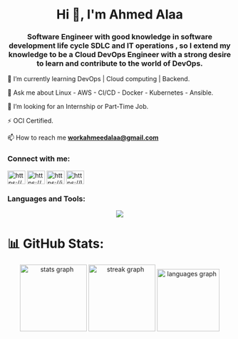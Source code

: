 <h1 align="center">Hi 👋, I'm Ahmed Alaa</h1>
<h3 align="center">Software Engineer with good knowledge in software development life cycle SDLC and IT operations , so I extend my knowledge to be a Cloud DevOps Engineer with a strong desire to learn and contribute to the world of DevOps.</h3>


🌱 I’m currently learning DevOps | Cloud computing | Backend.

💬 Ask me about Linux - AWS - CI/CD - Docker - Kubernetes - Ansible.

🤝 I’m looking for an Internship or Part-Time Job.

⚡ OCI Certified.

📫 How to reach me **workahmeedalaa@gmail.com**

<h3 align="left">Connect with me:</h3>
<p align="left">
<a href="https://www.linkedin.com/in/ahmeed-alaa/" target="blank"><img align="center" src="https://raw.githubusercontent.com/rahuldkjain/github-profile-readme-generator/master/src/images/icons/Social/linked-in-alt.svg" alt="https://www.linkedin.com/in/ahmeed-alaa/" height="30" width="40" /></a>
<a href="https://www.facebook.com/hamody.uwk.3" target="blank"><img align="center" src="https://raw.githubusercontent.com/rahuldkjain/github-profile-readme-generator/master/src/images/icons/Social/facebook.svg" alt="https://www.facebook.com/hamody.uwk.3" height="30" width="40" /></a>
<a href="https://instagram.com/ahmmeedalaa" target="blank"><img align="center" src="https://raw.githubusercontent.com/rahuldkjain/github-profile-readme-generator/master/src/images/icons/Social/instagram.svg" alt="https://instagram.com/ahmmeedalaa" height="30" width="40" /></a>
<a href="https://leetcode.com/ahmedalaa14/" target="blank"><img align="center" src="https://raw.githubusercontent.com/rahuldkjain/github-profile-readme-generator/master/src/images/icons/Social/leet-code.svg" alt="https://leetcode.com/ahmedalaa14/" height="30" width="40" /></a>
</p>

<h3 align="left">Languages and Tools:</h3>
<p align="center">
  <a href="https://skillicons.dev">
    <img src="https://skillicons.dev/icons?i=aws,azure,bash,py,cpp,java,html,css,js,nodejs,php,linux,redhat,gitlab,git,nginx,obsidian,mysql,mongodb,kubernetes,docker,jenkins,githubactions,ansible,terraform,prometheus,grafana&perline=10" />
  </a>
</p>

# 📊 GitHub Stats:
<div align="center">
  <img src="https://github-readme-stats.vercel.app/api?username=ahmedalaa14&hide_title=false&hide_rank=false&show_icons=true&include_all_commits=true&count_private=true&disable_animations=false&theme=dark&locale=en&hide_border=false&order=1" height="150" alt="stats graph"  />
  <img src="https://streak-stats.demolab.com?user=ahmedalaa14&locale=en&mode=daily&theme=dark&hide_border=false&border_radius=5&order=3" height="150" alt="streak graph"  />
  <img src="https://github-readme-stats.vercel.app/api/top-langs?username=ahmedalaa14&locale=en&hide_title=false&layout=compact&card_width=320&langs_count=5&theme=dark&hide_border=false&order=2" height="140" alt="languages graph"  />
</div>




